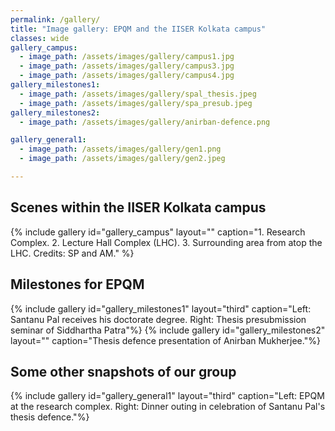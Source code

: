 ```yaml
---
permalink: /gallery/
title: "Image gallery: EPQM and the IISER Kolkata campus"
classes: wide
gallery_campus:
  - image_path: /assets/images/gallery/campus1.jpg
  - image_path: /assets/images/gallery/campus3.jpg
  - image_path: /assets/images/gallery/campus4.jpg
gallery_milestones1:
  - image_path: /assets/images/gallery/spal_thesis.jpeg
  - image_path: /assets/images/gallery/spa_presub.jpeg
gallery_milestones2:
  - image_path: /assets/images/gallery/anirban-defence.png

gallery_general1:
  - image_path: /assets/images/gallery/gen1.png
  - image_path: /assets/images/gallery/gen2.jpeg

---
```


## Scenes within the IISER Kolkata campus
{% include gallery id="gallery_campus" layout="" caption="1. Research Complex. 2. Lecture Hall Complex (LHC). 3. Surrounding area from atop the LHC. Credits: SP and AM." %}

## Milestones for EPQM 
{% include gallery id="gallery_milestones1" layout="third" caption="Left: Santanu Pal receives his doctorate degree. Right: Thesis presubmission seminar of Siddhartha Patra"%}
{% include gallery id="gallery_milestones2" layout="" caption="Thesis defence presentation of Anirban Mukherjee."%}

## Some other snapshots of our group
{% include gallery id="gallery_general1" layout="third" caption="Left: EPQM at the research complex. Right: Dinner outing in celebration of Santanu Pal's thesis defence."%}
